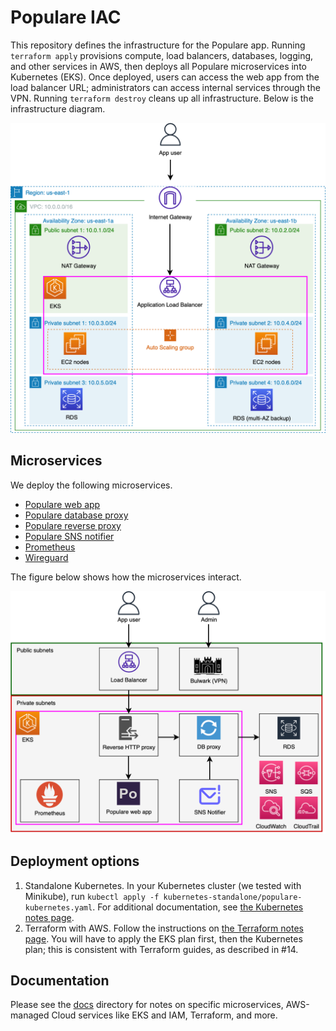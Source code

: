 # Populare IAC

This repository defines the infrastructure for the Populare app. Running
`terraform apply` provisions compute, load balancers, databases, logging, and
other services in AWS, then deploys all Populare microservices into Kubernetes
(EKS). Once deployed, users can access the web app from the load balancer URL;
administrators can access internal services through the VPN. Running
`terraform destroy` cleans up all infrastructure. Below is the infrastructure
diagram.

![Populare infrastructure diagram](docs/populare_infrastructure.png)

## Microservices

We deploy the following microservices.

* [Populare web app](https://github.com/kostaleonard/populare)
* [Populare database proxy](https://github.com/kostaleonard/populare-db-proxy)
* [Populare reverse proxy](https://github.com/kostaleonard/populare-reverse-proxy)
* [Populare SNS notifier](https://github.com/kostaleonard/populare-sns-notifier)
* [Prometheus](https://github.com/prometheus/prometheus)
* [Wireguard](https://github.com/linuxserver/docker-wireguard)

The figure below shows how the microservices interact.

![Populare microservices](docs/populare_microservices.png)

## Deployment options

1. Standalone Kubernetes. In your Kubernetes cluster (we tested with Minikube),
run `kubectl apply -f kubernetes-standalone/populare-kubernetes.yaml`. For
additional documentation, see [the Kubernetes notes page](docs/kubernetes-notes.md).
2. Terraform with AWS. Follow the instructions on [the Terraform notes page](docs/terraform-notes.md).
You will have to apply the EKS plan first, then the Kubernetes plan; this is
consistent with Terraform guides, as described in #14.

## Documentation

Please see the [docs](docs) directory for notes on specific microservices,
AWS-managed Cloud services like EKS and IAM, Terraform, and more.
